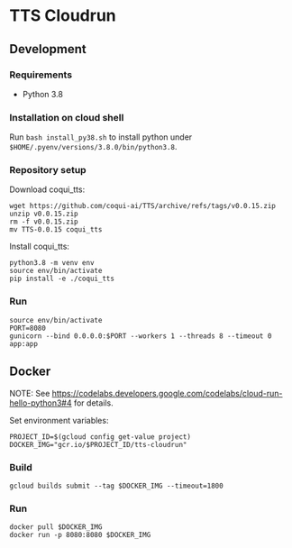 # TTS Cloudrun

## Development

### Requirements

* Python 3.8

### Installation on cloud shell

Run `bash install_py38.sh` to install python under `$HOME/.pyenv/versions/3.8.0/bin/python3.8`.

### Repository setup

Download coqui_tts:

```
wget https://github.com/coqui-ai/TTS/archive/refs/tags/v0.0.15.zip
unzip v0.0.15.zip
rm -f v0.0.15.zip
mv TTS-0.0.15 coqui_tts
```

Install coqui_tts:

```
python3.8 -m venv env
source env/bin/activate
pip install -e ./coqui_tts
```

### Run

```
source env/bin/activate
PORT=8080
gunicorn --bind 0.0.0.0:$PORT --workers 1 --threads 8 --timeout 0 app:app
```

## Docker

NOTE: See https://codelabs.developers.google.com/codelabs/cloud-run-hello-python3#4 for details.

Set environment variables:

```
PROJECT_ID=$(gcloud config get-value project)
DOCKER_IMG="gcr.io/$PROJECT_ID/tts-cloudrun"
```

### Build

```
gcloud builds submit --tag $DOCKER_IMG --timeout=1800
```

### Run

```
docker pull $DOCKER_IMG
docker run -p 8080:8080 $DOCKER_IMG
```
